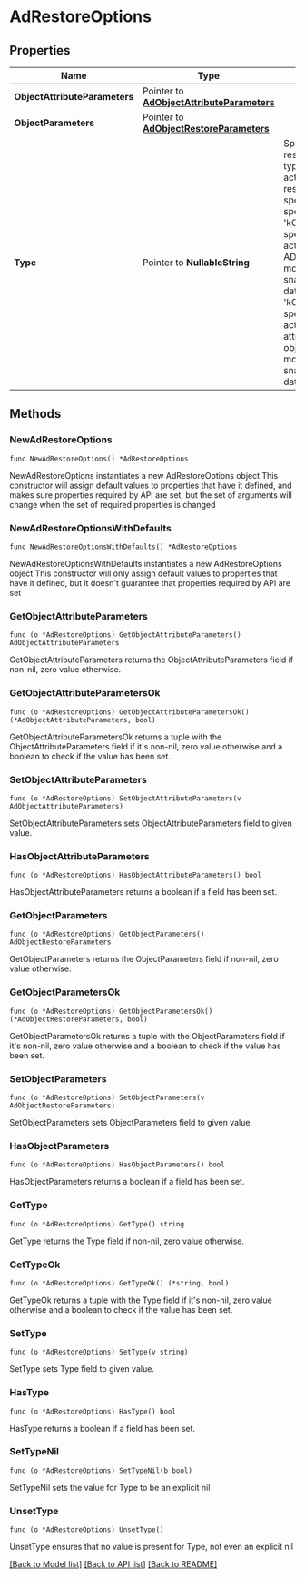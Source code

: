 # AdRestoreOptions

## Properties

Name | Type | Description | Notes
------------ | ------------- | ------------- | -------------
**ObjectAttributeParameters** | Pointer to [**AdObjectAttributeParameters**](AdObjectAttributeParameters.md) |  | [optional] 
**ObjectParameters** | Pointer to [**AdObjectRestoreParameters**](AdObjectRestoreParameters.md) |  | [optional] 
**Type** | Pointer to **NullableString** | Specifies the AD restore request type. Specifies the action type of AD restore.  &#39;kNone&#39; specifies no special behaviour. &#39;kObjects&#39; specifies the user action to restore AD objects from a mounted AD snapshot database. &#39;kObjectAttributes&#39; specifies the user action to restore attributes of an AD object from a mounted AD snapshot database. | [optional] 

## Methods

### NewAdRestoreOptions

`func NewAdRestoreOptions() *AdRestoreOptions`

NewAdRestoreOptions instantiates a new AdRestoreOptions object
This constructor will assign default values to properties that have it defined,
and makes sure properties required by API are set, but the set of arguments
will change when the set of required properties is changed

### NewAdRestoreOptionsWithDefaults

`func NewAdRestoreOptionsWithDefaults() *AdRestoreOptions`

NewAdRestoreOptionsWithDefaults instantiates a new AdRestoreOptions object
This constructor will only assign default values to properties that have it defined,
but it doesn't guarantee that properties required by API are set

### GetObjectAttributeParameters

`func (o *AdRestoreOptions) GetObjectAttributeParameters() AdObjectAttributeParameters`

GetObjectAttributeParameters returns the ObjectAttributeParameters field if non-nil, zero value otherwise.

### GetObjectAttributeParametersOk

`func (o *AdRestoreOptions) GetObjectAttributeParametersOk() (*AdObjectAttributeParameters, bool)`

GetObjectAttributeParametersOk returns a tuple with the ObjectAttributeParameters field if it's non-nil, zero value otherwise
and a boolean to check if the value has been set.

### SetObjectAttributeParameters

`func (o *AdRestoreOptions) SetObjectAttributeParameters(v AdObjectAttributeParameters)`

SetObjectAttributeParameters sets ObjectAttributeParameters field to given value.

### HasObjectAttributeParameters

`func (o *AdRestoreOptions) HasObjectAttributeParameters() bool`

HasObjectAttributeParameters returns a boolean if a field has been set.

### GetObjectParameters

`func (o *AdRestoreOptions) GetObjectParameters() AdObjectRestoreParameters`

GetObjectParameters returns the ObjectParameters field if non-nil, zero value otherwise.

### GetObjectParametersOk

`func (o *AdRestoreOptions) GetObjectParametersOk() (*AdObjectRestoreParameters, bool)`

GetObjectParametersOk returns a tuple with the ObjectParameters field if it's non-nil, zero value otherwise
and a boolean to check if the value has been set.

### SetObjectParameters

`func (o *AdRestoreOptions) SetObjectParameters(v AdObjectRestoreParameters)`

SetObjectParameters sets ObjectParameters field to given value.

### HasObjectParameters

`func (o *AdRestoreOptions) HasObjectParameters() bool`

HasObjectParameters returns a boolean if a field has been set.

### GetType

`func (o *AdRestoreOptions) GetType() string`

GetType returns the Type field if non-nil, zero value otherwise.

### GetTypeOk

`func (o *AdRestoreOptions) GetTypeOk() (*string, bool)`

GetTypeOk returns a tuple with the Type field if it's non-nil, zero value otherwise
and a boolean to check if the value has been set.

### SetType

`func (o *AdRestoreOptions) SetType(v string)`

SetType sets Type field to given value.

### HasType

`func (o *AdRestoreOptions) HasType() bool`

HasType returns a boolean if a field has been set.

### SetTypeNil

`func (o *AdRestoreOptions) SetTypeNil(b bool)`

 SetTypeNil sets the value for Type to be an explicit nil

### UnsetType
`func (o *AdRestoreOptions) UnsetType()`

UnsetType ensures that no value is present for Type, not even an explicit nil

[[Back to Model list]](../README.md#documentation-for-models) [[Back to API list]](../README.md#documentation-for-api-endpoints) [[Back to README]](../README.md)


